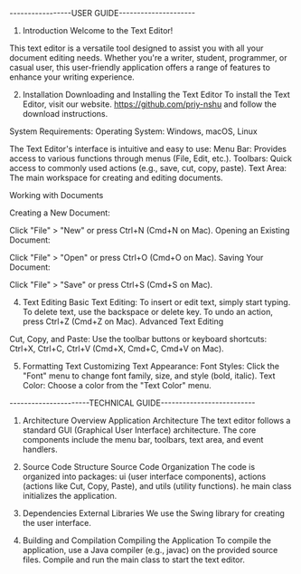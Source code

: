 -----------------USER GUIDE---------------------

1. Introduction
Welcome to the Text Editor!

This text editor is a versatile tool designed to assist you with all your document editing needs. Whether you're a writer, student, programmer, or casual user, this user-friendly application offers a range of features to enhance your writing experience.

2. Installation
Downloading and Installing the Text Editor
To install the Text Editor, visit our website. https://github.com/priy-nshu and follow the download instructions.

System Requirements: Operating System: Windows, macOS, Linux

The Text Editor's interface is intuitive and easy to use:
Menu Bar: Provides access to various functions through menus (File, Edit, etc.).
Toolbars: Quick access to commonly used actions (e.g., save, cut, copy, paste).
Text Area: The main workspace for creating and editing documents.

Working with Documents

Creating a New Document:

Click "File" > "New" or press Ctrl+N (Cmd+N on Mac).
Opening an Existing Document:

Click "File" > "Open" or press Ctrl+O (Cmd+O on Mac).
Saving Your Document:

Click "File" > "Save" or press Ctrl+S (Cmd+S on Mac).

4. Text Editing
Basic Text Editing:
To insert or edit text, simply start typing.
To delete text, use the backspace or delete key.
To undo an action, press Ctrl+Z (Cmd+Z on Mac).
Advanced Text Editing

Cut, Copy, and Paste:
Use the toolbar buttons or keyboard shortcuts: Ctrl+X, Ctrl+C, Ctrl+V (Cmd+X, Cmd+C, Cmd+V on Mac).

5. Formatting Text
Customizing Text Appearance:
Font Styles: Click the "Font" menu to change font family, size, and style (bold, italic).
Text Color: Choose a color from the "Text Color" menu.

----------------------TECHNICAL GUIDE--------------------------

1. Architecture Overview
Application Architecture
The text editor follows a standard GUI (Graphical User Interface) architecture.
The core components include the menu bar, toolbars, text area, and event handlers.

2. Source Code Structure
Source Code Organization
The code is organized into packages: ui (user interface components), actions (actions like Cut, Copy, Paste), and utils (utility functions).
he main class initializes the application.

3. Dependencies
External Libraries
We use the Swing library for creating the user interface.

4. Building and Compilation
Compiling the Application
To compile the application, use a Java compiler (e.g., javac) on the provided source files.
Compile and run the main class to start the text editor.

